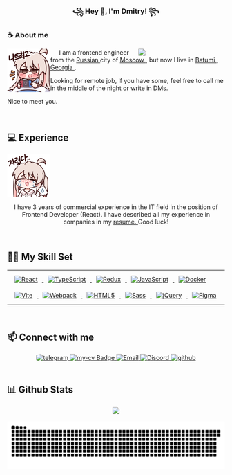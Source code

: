 ### <div align="center"> ꧁ Hey 👋, I'm Dmitry! ꧂ </div>

### ☕ **About me**

<div>
  <img align="right" src="https://media.giphy.com/media/zhYSVCirREeIZtONCI/giphy.gif" width=200 />
  <img align="left" width="100" src="./images/mahiro/switch.png">
   <p style="text-indent: 20px;">
     I am a frontend engineer from the  
     
   <a href="https://en.wikipedia.org/wiki/Russia" target="_blank">
     Russian
   </a> city of <a href="https://en.wikipedia.org/wiki/Moscow" target="_blank">
     Moscow
   </a>, but now I live in <a href="https://en.wikipedia.org/wiki/Batumi" target="_blank">
     Batumi
   </a>, 
    <a href="https://en.wikipedia.org/wiki/Georgia_(country)" target="_blank">
     Georgia
   </a>.
   
  Looking for remote job, if you have some, feel free to call me in the middle of the night or write in DMs.

Nice to meet you.

 </p>
</div>

<br/>

## **💻 Experience**

  <img align="center" width="100" src="./images/mahiro/cry.png" />

  <p align="center">
    I have 3 years of commercial experience in the IT field in the position of Frontend Developer (React).
    I have described all my experience in companies in my 
    <a href="https://hh.ru/resume/a98761d9ff0c8cdb3e0039ed1f6c71436a3966" target="_blank">
      resume.
    </a>
    Good luck!
  </p>

<br/>

## **🐱‍👤 My Skill Set**

<table>
  <tr>
    <td valign="top" width="100%">

  <a href="https://reactjs.org/" target="_blank">
    <img style="margin: 10px" src="https://profilinator.rishav.dev/skills-assets/react-original-wordmark.svg" alt="React" height="50" />
  </a>
  
  <a href="https://www.typescriptlang.org/" target="_blank">
    <img style="margin: 10px" src="https://profilinator.rishav.dev/skills-assets/typescript-original.svg" alt="TypeScript" height="50" />
  </a>
  
  <a href="https://redux.js.org/" target="_blank">
    <img style="margin: 10px" src="https://profilinator.rishav.dev/skills-assets/redux-original.svg" alt="Redux" height="50" />
  </a>
  
  <a href="https://www.javascript.com/" target="_blank">
    <img style="margin: 10px" src="https://profilinator.rishav.dev/skills-assets/javascript-original.svg" alt="JavaScript" height="50" />
  </a>

  <a href="https://www.docker.com/" target="_blank">
    <img style="margin: 10px" src="https://profilinator.rishav.dev/skills-assets/docker-original-wordmark.svg" alt="Docker" height="50" />
  </a>  
  
  <a href="https://vitejs.dev/" target="_blank">
    <img style="margin: 10px" src="https://vitejs.dev/logo.svg" alt="Vite" height="50" />
  </a>
  
  <a href="https://webpack.js.org/" target="_blank">
    <img style="margin: 10px" src="https://profilinator.rishav.dev/skills-assets/webpack-original.svg" alt="Webpack" height="50" />
  </a>
  
  <a href="https://en.wikipedia.org/wiki/HTML5" target="_blank">
    <img style="margin: 10px" src="https://profilinator.rishav.dev/skills-assets/html5-original-wordmark.svg" alt="HTML5" height="50" />
  </a>
  
  <a href="https://sass-lang.com/" target="_blank">
    <img style="margin: 10px" src="https://profilinator.rishav.dev/skills-assets/sass-original.svg" alt="Sass" height="50" /> 
  </a>
  
  <a href="https://jquery.com/" target="_blank">
    <img style="margin: 10px" src="https://profilinator.rishav.dev/skills-assets/jquery.png" alt="jQuery" height="50" />
  </a>
  
  <a href="https://www.figma.com/" target="_blank">
    <img style="margin: 10px" src="https://profilinator.rishav.dev/skills-assets/figma-icon.svg" alt="Figma" height="50" />
  </a>
  </td>
 </tr>
</table>

<br/>

## **📫 Connect with me**

 <div align="center">
   <a href="https://t.me/RtaoGod" target="_blank">
     <img src="https://img.shields.io/badge/-Telegram-blue?style=for-the-badge&logo=telegram&logoColor=white" alt="telegram" style="margin-bottom: 5px; border-radius: 20%;" />
   </a>

  <a href="https://hh.ru/resume/a98761d9ff0c8cdb3e0039ed1f6c71436a3966" target="_blank">  
    <img src="https://img.shields.io/badge/My CV-red?style=for-the-badge&logo=Readthedocs&logoColor=white" alt="my-cv Badge"/>  
  </a>

  <a href="mailto:rtobor519@gmail.com" target="_blank">
    <img src="https://img.shields.io/badge/-Email-D14836?style=for-the-badge&logo=gmail&logoColor=white" alt="Email" style="margin-bottom: 5px;" />
  </a>

  <a href="https://discordapp.com/users/660952910066221066" target="_blank">
    <img src="https://img.shields.io/badge/-Discord-7289DA?style=for-the-badge&logo=discord&logoColor=white" alt="Discord" style="margin-bottom: 5px;" />
  </a>

   <a href="https://github.com/rtao-god" target="_blank">
      <img src="https://img.shields.io/badge/github-%2324292e.svg?&style=for-the-badge&logo=github&logoColor=white" alt="github" style="margin-bottom: 5px;" />
   </a> 
</div>

<br/>

## **📊 Github Stats**

<div align="center">
  <img src="https://github-readme-stats.vercel.app/api/top-langs/?username=rtao-god&hide_border=true&layout=compact" align="center" />
</div>

<br/>

<picture>
  <source media="(prefers-color-scheme: dark)" srcset="https://github.com/rtao-god/rtao-god/blob/output/github-contribution-grid-snake-dark.svg">
  <source media="(prefers-color-scheme: light)" srcset="https://github.com/rtao-god/rtao-god/blob/output/github-contribution-grid-snake.svg">
  <img alt="github contribution grid snake animation" src="https://github.com/rtao-god/rtao-god/blob/output/github-contribution-grid-snake.svg">
</picture>
